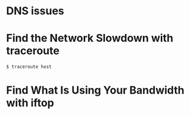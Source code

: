 # DNS issues
# Find the Network Slowdown with traceroute
```
$ traceroute host
```
# Find What Is Using Your Bandwidth with iftop
